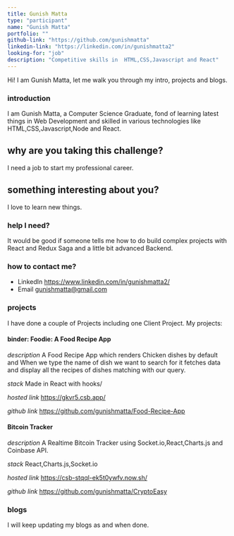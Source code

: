 ```yaml
---
title: Gunish Matta
type: "participant"
name: "Gunish Matta"
portfolio: ""
github-link: "https://github.com/gunishmatta"
linkedin-link: "https://linkedin.com/in/gunishmatta2"
looking-for: "job"
description: "Competitive skills in  HTML,CSS,Javascript and React"
---
```


Hi! I am Gunish Matta, let me walk you through my intro, projects and blogs.

### introduction
I am Gunish Matta, a Computer Science Graduate, fond of learning latest things in Web Development and skilled in various technologies like HTML,CSS,Javascript,Node and React.

## why are you taking this challenge?

I need a job to start my professional career.

## something interesting about you?

I love to learn new things.

### help I need?

It would be good if someone tells me how to do build complex projects with React and Redux Saga and a little bit advanced Backend.

### how to contact me?


- LinkedIn https://www.linkedin.com/in/gunishmatta2/
- Email    gunishmatta@gmail.com

### projects

I have done a couple of Projects including one Client Project.
My projects:

#### binder: Foodie: A Food Recipe App

_description_  A Food Recipe App which renders Chicken dishes by default and When we
type the name of dish we want to search for it fetches data and display all the
recipes of dishes matching with our query.

_stack_ Made in React with hooks/

_hosted link_ https://gkvr5.csb.app/

_github link_ https://github.com/gunishmatta/Food-Recipe-App

#### Bitcoin Tracker

_description_ A Realtime Bitcoin Tracker using Socket.io,React,Charts.js and Coinbase API.

_stack_ React,Charts.js,Socket.io

_hosted link_ https://csb-stqql-ek5t0ywfv.now.sh/

_github link_ https://github.com/gunishmatta/CryptoEasy

### blogs

I will keep updating my blogs as and when done.


